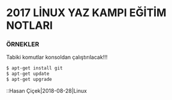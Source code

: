 # 2017 LİNUX YAZ KAMPI EĞİTİM NOTLARI

### ÖRNEKLER
Tabiki komutlar konsoldan çalıştırılacak!!!
```bash
$ apt-get install git
$ apt-get update
$ apt-get upgrade
```



::Hasan Çiçek|2018-08-28|Linux
